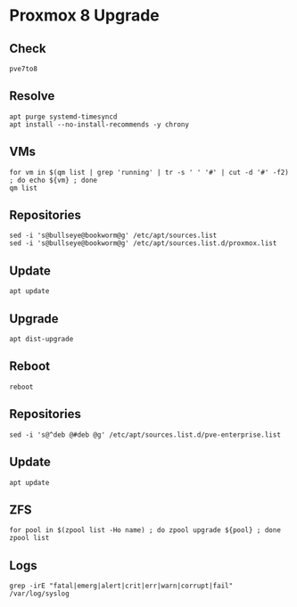 # Proxmox 8 Upgrade

## Check

```
pve7to8
```

## Resolve

```
apt purge systemd-timesyncd
apt install --no-install-recommends -y chrony
```

## VMs

``` 
for vm in $(qm list | grep 'running' | tr -s ' ' '#' | cut -d '#' -f2) ; do echo ${vm} ; done
qm list
```

## Repositories

```
sed -i 's@bullseye@bookworm@g' /etc/apt/sources.list
sed -i 's@bullseye@bookworm@g' /etc/apt/sources.list.d/proxmox.list
```

## Update

```
apt update
```

## Upgrade

```
apt dist-upgrade
```

## Reboot

```
reboot
```

## Repositories

```
sed -i 's@^deb @#deb @g' /etc/apt/sources.list.d/pve-enterprise.list
```

## Update

```
apt update
```

## ZFS

```
for pool in $(zpool list -Ho name) ; do zpool upgrade ${pool} ; done
zpool list
```

## Logs

```
grep -irE "fatal|emerg|alert|crit|err|warn|corrupt|fail" /var/log/syslog
```
